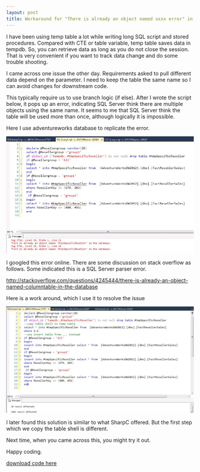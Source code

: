```yaml
---
layout: post
title: Workaround for "There is already an object named xxxx error" in T-SQL
---
```



I have been using temp table a lot while writing long SQL script and stored procedures. Compared with CTE or table variable, temp table saves data in tempdb. So, you can retrieve data as long as you do not close the session. 
That is very convenient if you want to track data change and do some trouble shooting.

I came across one issue the other day. Requirements asked to pull different data depend on the parameter. I need to keep the table the same name so I can avoid changes for downstream code.

This typically require us to use branch logic (if else). After I wrote the script below, it pops up an error, indicating SQL Server think there are multiple objects using the same name. It seems to me that SQL Server think the table will be used more than once, although logically it is impossible.

Here I use adventureworks database to replicate the error.

<img src="/images/already_an_object_error.JPG" alt="error info">

I googled this error online. There are some discussion on stack overflow as follows. Some indicated this is a SQL Server parser error.  

 <http://stackoverflow.com/questions/4245444/there-is-already-an-object-named-columntable-in-the-database>

Here is a work around, which I use it to resolve the issue

<img src="/images/already_an_object_fix.JPG" alt="error fix">

I later found this solution is similar to what SharpC offered.  But the first step which we copy the table shell is different. 

Next time, when you came across this, you might try it out. 

Happy coding.


<a href="https://github.com/wenleicao/wenleicao.github.io/blob/master/Files/blog1.zip">download code here</a>

